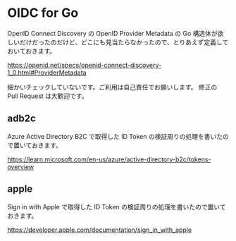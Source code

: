 # OIDC for Go

OpenID Connect Discovery の OpenID Provider Metadata の Go 構造体が欲しいだけだったのだけど、どこにも見当たらなかったので、とりあえず定義しておいておきます。

https://openid.net/specs/openid-connect-discovery-1_0.html#ProviderMetadata

細かいチェックしていないです。ご利用は自己責任でお願いします。
修正の Pull Request は大歓迎です。

## adb2c

Azure Active Directory B2C で取得した ID Token の検証周りの処理を書いたので置いておきます。

https://learn.microsoft.com/en-us/azure/active-directory-b2c/tokens-overview

## apple

Sign in with Apple で取得した ID Token の検証周りの処理を書いたので置いておきます。

https://developer.apple.com/documentation/sign_in_with_apple
